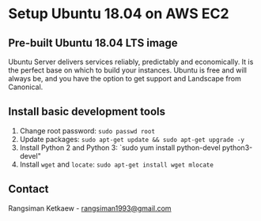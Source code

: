 # Setup Ubuntu 18.04 on AWS EC2

## Pre-built Ubuntu 18.04 LTS image

Ubuntu Server delivers services reliably, predictably and economically. It is the perfect base on which to build your instances. Ubuntu is free and will always be, and you have the option to get support and Landscape from Canonical.

## Install basic development tools

1. Change root password: `sudo passwd root`
2. Update packages: `sudo apt-get update && sudo apt-get upgrade -y`
3. Install Python 2 and Python 3: `sudo yum install python-devel python3-devel"
4. Install `wget` and `locate`: `sudo apt-get install wget mlocate`

## Contact

Rangsiman Ketkaew - rangsiman1993@gmail.com
